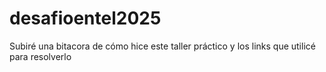 # desafioentel2025
Subiré una bitacora de cómo hice este taller práctico y los links que utilicé para resolverlo
